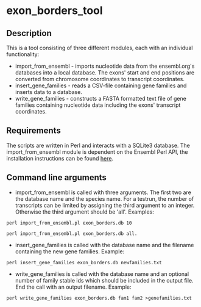 # exon_borders_tool

## Description ##

This is a tool consisting of three different modules, each with an individual functionality:
* import_from_ensembl - imports nucleotide data from the ensembl.org's databases into a local database. The exons' start and end positions are converted from chromosome coordinates to transcript coordinates.
* insert_gene_families - reads a CSV-file containing gene families and inserts data to a database.
* write_gene_families - constructs a FASTA formatted text file of gene families containing nucleotide data including the exons' transcript coordinates.

## Requirements ##
The scripts are written in Perl and interacts with a SQLite3 database.
The import_from_ensembl module is dependent on the Ensembl Perl API, the installation instructions can be found [here](https://www.ensembl.org/info/docs/api/api_installation.html).


## Command line arguments ##
* import_from_ensembl is called with three arguments. The first two are the database name and the species name. For a testrun, the number of transcripts can be limited by assigning the third argument to an integer. Otherwise the third argument should be 'all'. Examples:

```
perl import_from_ensembl.pl exon_borders.db 10
```
```
perl import_from_ensembl.pl exon_borders.db all.
```

* insert_gene_families is called with the database name and the filename containing the new gene families. Example:
```
perl insert_gene_families exon_borders.db newfamilies.txt
```

* write_gene_families is called with the database name and an optional number of family stable ids which should be included in the output file. End the call with an output filename. Example:
```
perl write_gene_families exon_borders.db fam1 fam2 >genefamilies.txt
```